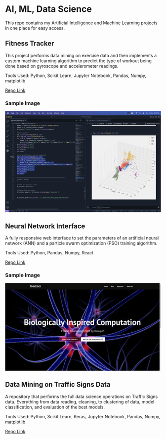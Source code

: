 # AI, ML, Data Science

This repo contains my Artificial Intelligence and Machine Learning projects in one place for easy access.

## Fitness Tracker

This project performs data mining on exercise data and then implements a custom machine learning algorithm to predict the type of workout being done based on gyroscope and accelerometer readings.

Tools Used: Python, Scikit Learn, Jupyter Notebook, Pandas, Numpy, matplotlib

[Repo Link](https://github.com/MosesDVarghese/fitness-tracker)

### Sample Image

<img src="assets/fitnesstracker.jpg">

## Neural Network Interface

A fully responsive web interface to set the parameters of an artificial neural network (ANN) and a particle swarm optimization (PSO) training algorithm.

Tools Used: Python, Pandas, Numpy, React

[Repo Link](https://github.com/MosesDVarghese/f20bc_group2_2023-24)

### Sample Image

<img src="assets/nninterface.png">

## Data Mining on Traffic Signs Data

A repository that performs the full data science operations on Traffic Signs data. Everything from data reading, cleaning, to clustering of data, model classification, and evaluation of the best models.

Tools Used: Python, Scikit Learn, Keras, Jupyter Notebook, Pandas, Numpy, matplotlib

[Repo Link](https://github.com/MosesDVarghese/F20DL_Coursework_Group8_2023-24)
